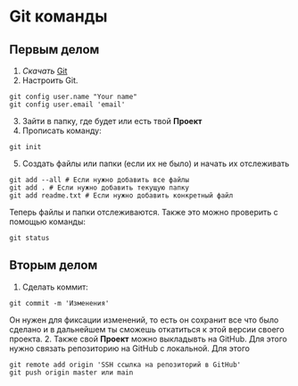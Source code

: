 # Git команды

## Первым делом

1. *Скачать* [Git](https://git-scm.com/downloads)  
2. Настроить Git. 
```
git config user.name "Your name"
git config user.email 'email'
```
3. Зайти в папку, где будет или есть твой __Проект__
4. Прописать команду: 
```
git init
```
5. Создать файлы или папки (если их не было) и начать их отслеживать 
```
git add --all # Если нужно добавить все файлы
git add . # Если нужно добавить текущую папку
git add readme.txt # Если нужно добавить конкретный файл
```  
Теперь файлы и папки отслеживаются. Также это можно проверить с помощью команды: 
```
git status
```

## Вторым делом
1. Сделать коммит: 
```
git commit -m 'Изменения'
```
Он нужен для фиксации изменений, то есть он сохранит все что было сделано и в дальнейшем ты сможешь откатиться к этой версии своего проекта.
2. Также свой __Проект__ можно выкладывть на GitHub. Для этого нужно связать репозиторию на GitHub с локальной. Для этого 
```
git remote add origin 'SSH ссылка на репозиторий в GitHub'
git push origin master или main
```
